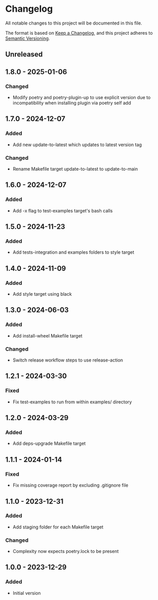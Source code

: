 # Changelog

All notable changes to this project will be documented in this file.

The format is based on [Keep a Changelog](https://keepachangelog.com/en/1.0.0/),
and this project adheres to [Semantic Versioning](https://semver.org/spec/v2.0.0.html).

## Unreleased

## 1.8.0 - 2025-01-06
### Changed
- Modify poetry and poetry-plugin-up to use explicit version due to incompatibility when installing plugin via poetry self add

## 1.7.0 - 2024-12-07
### Added
- Add new update-to-latest which updates to latest version tag

### Changed
- Rename Makefile target update-to-latest to update-to-main

## 1.6.0 - 2024-12-07
### Added
- Add -x flag to test-examples target's bash calls

## 1.5.0 - 2024-11-23
### Added
- Add tests-integration and examples folders to style target

## 1.4.0 - 2024-11-09
### Added
- Add style target using black

## 1.3.0 - 2024-06-03
### Added
- Add install-wheel Makefile target

### Changed
- Switch release workflow steps to use release-action

## 1.2.1 - 2024-03-30
### Fixed
- Fix test-examples to run from within examples/ directory

## 1.2.0 - 2024-03-29
### Added
- Add deps-upgrade Makefile target

## 1.1.1 - 2024-01-14
### Fixed
- Fix missing coverage report by excluding .gitignore file

## 1.1.0 - 2023-12-31
### Added
- Add staging folder for each Makefile target

### Changed
- Complexity now expects poetry.lock to be present

## 1.0.0 - 2023-12-29
### Added
- Initial version
